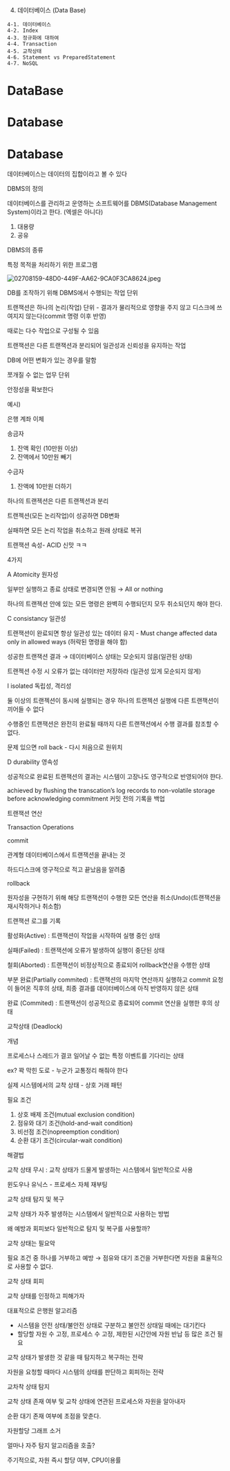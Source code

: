 4. 데이터베이스 (Data Base)

```
4-1. 데이터베이스
4-2. Index
4-3. 정규화에 대하여
4-4. Transaction
4-5. 교착상태
4-6. Statement vs PreparedStatement
4-7. NoSQL
```

# DataBase
# Database

# Database

데이터베이스는 데이터의 집합이라고 볼 수 있다

DBMS의 정의

데이터베이스를 관리하고 운영하는 소프트웨어를 DBMS(Database Management System)이라고 한다. (엑셀은 아니다)

1. 대용량
2. 공유

DBMS의 종류

특정 목적을 처리하기 위한 프로그램

![02708159-48D0-449F-AA62-9CA0F3CA8624.jpeg](https://s3-us-west-2.amazonaws.com/secure.notion-static.com/63faf55f-7152-45a9-b4b5-54d3594c7cb3/02708159-48D0-449F-AA62-9CA0F3CA8624.jpeg)

DB를 조작하기 위해 DBMS에서 수행되는 작업 단위

트랜잭션은 하나의 논리(작업) 단위  - 결과가 물리적으로 영향을 주지 않고 디스크에 쓰여지지 않는다(commit  명령 이후 반영)

때로는 다수 작업으로 구성될 수 있음

트랜잭션은 다른 트랜잭션과 분리되어 일관성과 신뢰성을 유지하는 작업

DB에 어떤 변화가 있는 경우를 말함

쪼개질 수 없는 업무 단위

안정성을 확보한다

예시)

은행 계좌 이체

송금자

1. 잔액 확인 (10만원 이상)
2. 잔액에서 10만원 빼기

수금자 

1. 잔액에 10만원 더하기

하나의 트랜젝션은 다른 트랜젝션과 분리

트랜젝션(모든 논리작업)이 성공하면 DB변화

실패하면 모든 논리 작업을 취소하고 원래 상태로 복귀

트랜잭션 속성- ACID 신맛 ㅋㅋ

4가지

A Atomicity 원자성

일부만 실행하고 종료 상태로 변경되면 안됨 → All or nothing

하나의 트랜젝션 안에 있는 모든 명령은 완벽히 수행되던지 모두 취소되던지 해야 한다.

C consistancy 일관성

트랜잭션이 완료되면 항상 일관성 있는 데이터 유지 - Must change affected data only in allowed ways (허락된 명령을 해야 함)

성공한 트랜잭션 결과 → 데이터베이스 상태는 모순되지 않음(일관된 상태)

트랜젝션 수정 시 오류가 없는 데이터만 저장하라 (일관성 있게 모순되지 않게)

I isolated 독립성, 격리성

둘 이상의 트랜젝션이 동시에 실행되는 경우 하나의 트랜젝션 실행에 다른 트랜잭션이 끼어들 수 없다

수행중인 트랜잭션은 완전히 완료될 때까지 다른 트랜잭션에서 수행 결과를 참조할 수 없다.

문제 있으면 roll back - 다시 처음으로 원위치

D durability 영속성

성공적으로 완료된 트랜잭션의 결과는 시스템이 고장나도 영구적으로 반영되어야 한다.

achieved by flushing the transcation’s log records to non-volatile storage before acknowledging commitment 커밋 전의 기록을 백업

트랜잭션 연산

Transaction Operations

commit

관계형 데이터베이스에서 트랜잭션을 끝내는 것

하드디스크에 영구적으로 적고 끝났음을 알려줌

rollback

원자성을 구현하기 위해 해당 트랜잭션이 수행한 모든 연산을 취소(Undo)(트랜잭션을 재시작하거나 취소함)

트랜잭션 로그를 기록

활성화(Active) : 트랜잭션이 작업을 시작하여 실행 중인 상태

실패(Failed) : 트랜잭션에 오류가 발생하여 실행이 중단된 상태

철회(Aborted) : 트랜잭션이 비정상적으로 종료되어 rollback연산을 수행한 상태

부분 완료(Partially commited) : 트랜잭션의 마지막 연산까지 실행하고 commit 요청이 들어온 직후의 상태, 최종 결과를 데이터베이스에 아직 반영하지 않은 상태

완료 (Commited) : 트랜잭션이 성공적으로 종료되어 commit 연산을 실행한 후의 상태

교착상태 (Deadlock)

개념

프로세스나 스레드가 결코 일어날 수 없는 특정 이벤트를 기다리는 상태

ex? 꽉 막힌 도로 - 누군가 교통정리 해줘야 한다

실제 시스템에서의 교착 상태 - 상호 거래 패턴

필요 조건

1. 상호 배제 조건(mutual exclusion condition)
2. 점유와 대기 조건(hold-and-wait condition)
3. 비선점 조건(nopreemption condition)
4. 순환 대기 조건(circular-wait condition)

해결법

교착 상태 무시 : 교착 상태가 드물게 발생하는 시스템에서 일반적으로 사용

윈도우나 유닉스 - 프로세스 자체 재부팅

교착 상태 탐지 및 복구

교착 상태가 자주 발생하는 시스템에서 일반적으로 사용하는 방법

왜 예방과 회피보다 일반적으로 탐지 및 복구를 사용할까?

교착 상태는 필요악

필요 조건 중 하나를 거부하고 예방 → 점유와 대기 조건을 거부한다면 자원을 효율적으로 사용할 수 없다.

교착 상태 회피

교착 상태를 인정하고 피해가자

대표적으로 은행원 알고리즘

- 시스템을 안전 상태/불안전 상태로 구분하고 불안전 상태일 때에는 대기킨다
- 할당할 자원 수 고정, 프로세스 수 고정, 제한된 시간안에 자원 반납 등 많은 조건 필요

교착 상태가 발생한 것 같을 때 탐지하고 복구하는 전략

자원을 요청할 때마다 시스템의 상태를 판단하고 회피하는 전략

교차착 상태 탐지

교착 상태 존재 여부 및 교착 상태에 연관된 프로세스와 자원을 알아내자

순환 대기 존재 여부에 초점을 맞춘다.

자원할당 그래프 소거

얼마나 자주 탐지 알고리즘을 호출?

주기적으로, 자원 즉시 할당 여부, CPU이용률
